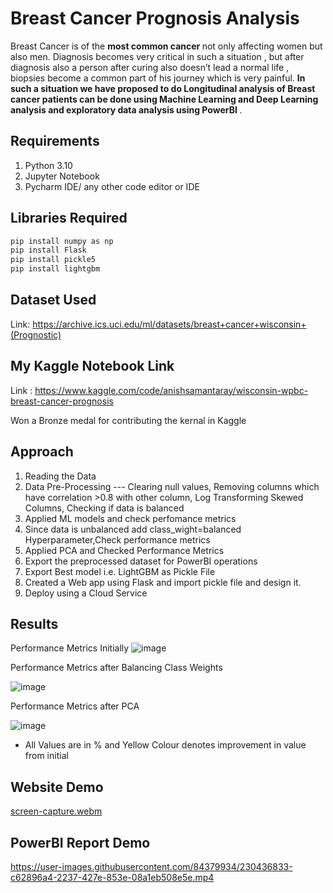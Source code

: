 # Breast Cancer Prognosis Analysis 

  Breast Cancer is of the <strong> most common cancer </strong> not only affecting women but also men. Diagnosis becomes very critical in such a situation  ,
  but after diagnosis also a person after curing also doesn’t lead a normal life , biopsies become a common part of his journey which is very painful. 
  <strong>In such a situation we have proposed to do Longitudinal analysis of Breast cancer patients can be done using Machine Learning and Deep Learning analysis 
  and exploratory data analysis using PowerBI </strong>.

## Requirements

1. Python 3.10
2. Jupyter Notebook
3. Pycharm IDE/ any other code editor or IDE
  
## Libraries Required

```bash
pip install numpy as np
pip install Flask
pip install pickle5
pip install lightgbm
```
## Dataset Used

Link: https://archive.ics.uci.edu/ml/datasets/breast+cancer+wisconsin+(Prognostic)

## My Kaggle Notebook Link

Link : https://www.kaggle.com/code/anishsamantaray/wisconsin-wpbc-breast-cancer-prognosis

Won a Bronze medal for contributing the kernal in Kaggle

## Approach

1. Reading the Data
2. Data Pre-Processing --- Clearing null values, Removing columns which have correlation >0.8 with other column, Log Transforming Skewed Columns, Checking if data is balanced 
3. Applied ML models and check perfomance metrics
4. Since data is unbalanced add class_wight=balanced Hyperparameter,Check performance metrics 
5. Applied PCA and Checked Performance Metrics
6. Export the preprocessed dataset for PowerBI operations
7. Export Best model i.e. LightGBM as Pickle File
8. Created a Web app using Flask and import pickle file and design it.
9. Deploy using a Cloud Service

## Results

Performance Metrics Initially
![image](https://user-images.githubusercontent.com/84379934/230446172-c06b6962-1e6b-4339-80c0-057b16265430.png)

Performance Metrics after Balancing Class Weights

![image](https://user-images.githubusercontent.com/84379934/230446517-fbe9b593-9734-48af-9908-28e8137a2b63.png)

Performance Metrics after PCA

![image](https://user-images.githubusercontent.com/84379934/230446667-89c319d3-bec5-483d-aa83-f4901a9cb65a.png)

* All Values are in % and Yellow Colour denotes improvement in value from initial

## Website Demo

[screen-capture.webm](https://user-images.githubusercontent.com/84379934/230427516-aac769b4-c333-455a-898f-038af79d18e4.webm)

## PowerBI Report Demo



https://user-images.githubusercontent.com/84379934/230436833-c62896a4-2237-427e-853e-08a1eb508e5e.mp4


